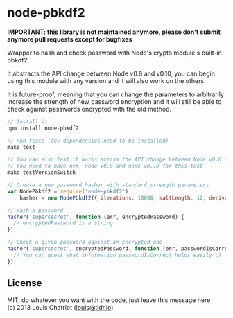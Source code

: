 node-pbkdf2
===========

**IMPORTANT: this library is not maintained anymore, please don't submit anymore pull requests except for bugfixes**

Wrapper to hash and check password with Node's crypto module's built-in pbkdf2.

It abstracts the API change between Node v0.8 and v0.10, you can begin
using this module with any version and it will also work on the others.

It is future-proof, meaning that you can change the parameters to arbitrarily increase the strength of new password encryption and it will still be able to check against passwords encrypted with the old method.

```javascript
// Install it
npm install node-pbkdf2

// Run tests (dev dependencies need to be installed)
make test

// You can also test it works across the API change between Node v0.8 and v0.10
// You need to have nvm, node v0.8 and node v0.10 for this test
make testVersionSwitch

// Create a new password hasher with standard strength parameters
var NodePbkdf2 = require('node-pbkdf2')
  , hasher = new NodePbkdf2({ iterations: 10000, saltLength: 12, derivedKeyLength: 30 });

// Hash a password
hasher('supersecret', function (err, encryptedPassword) {
  // encryptedPassword is a string
});

// Check a given password against an encrypted one
hasher('supersecret', encryptedPassword, function (err, passwordIsCorrect) {
  // You can guess what information passwordIsCorrect holds easily :)
});
```


## License
MIT, do whatever you want with the code, just leave this message here  
(c) 2013 Louis Chatriot (louis@tldr.io)
